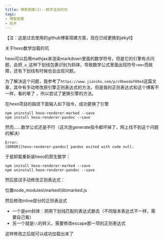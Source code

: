 ```yaml
---
title: 博客搭建(3)--数学渲染的坑
tags: 
- 博客搭建
- 技术
---
```


【注：这是过去使用的github博客搭建方案，现在已经更换到jekyll】

关于hexo数学加载的坑

<!--more-->

hexo可以启用mathjax来渲染markdown里面的数学符号，但是它的引擎有点问题，会把`_a_`这种下划线包裹识别为斜体，导致数学公式里面出现符号`<em>`而故障，还有下划线有时候也会出现问题。



为了解决这个问题，我参考了`https://www.jianshu.com/p/c9beedaf08e4`这篇文章，其中有手动修改原引擎正则表达式的方法，但是我的正则表达式和这个博客不一样，看的晕了 ，所以尝试了更换引擎的方法。

在hexo项目的路径下面输入如下指令，成功更换了引擎

```
npm uninstall hexo-renderer-marked --save
npm install hexo-renderer-pandoc --save
```

然而……数学公式还是不行（这次连generate指令都坏掉了，网上找不到这个问题的解决）

```
Error:
[ERROR][hexo-renderer-pandoc] pandoc exited with code null.
```

于是卸载重新装hexo的原生数学：

```
npm install hexo-renderer-marked --save
npm uninstall hexo-renderer-pandoc --save
```



然后尝试手动修改正则表达式：

位置node_modules\marked\lib\marked.js

然后修改inline部分的正则表达式

* 一个是em斜体：把用下划线匹配的表达式删去（不同版本表达式不一样，需要自己看）
* 另一个就是`\\`的转义，需要修改escape那一项的正则表达式

这样修改之后就可以成功加载出来了